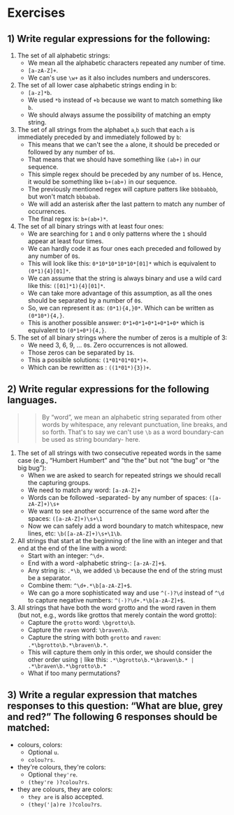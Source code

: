 # Exercises
## 1) Write regular expressions for the following:
1. The set of all alphabetic strings:
   - We mean all the alphabetic characters repeated any number of time.
   - `[a-zA-Z]+`.
   - We can's use `\w+` as it also includes numbers and underscores.
2. The set of all lower case alphabetic strings ending in b:
   - `[a-z]*b`.
   - We used `*b` instead of `+b` because we want to match something like `b`.
   - We should always assume the possibility of matching an empty string. 
3. The set of all strings from the alphabet `a`,`b` such that each `a` is immediately preceded by and immediately followed by `b`:
   - This means that we can't see the `a` alone, it should be preceded or followed by any number of `b`s.
   - That means that we should have something like `(ab+)` in our sequence.
   - This simple regex should be preceded by any number of `b`s. Hence, it would be something like `b+(ab+)` in our sequence.
   - The previously mentioned regex will capture patters like `bbbbabbb`, but won't match `bbbabab`. 
   - We will add an asterisk after the last pattern to match any number of occurrences. 
   -  The final regex is: `b+(ab+)*`.
4. The set of all binary strings with at least four ones:
   - We are searching for `1` and `0` only patterns where the `1` should appear at least four times.
   - We can hardly code it as four ones each preceded and followed by any number of `0`s.
   - This will look like this: `0*10*10*10*10*[01]*` which is equivalent to `(0*1){4}[01]*`.
   - We can assume that the string is always binary and use a wild card like this: `([01]*1){4}[01]*`.
   - We can take more advantage of this assumption, as all the ones should be separated by a number of `0`s.
   - So, we can represent it as: `(0*1){4,}0*`. Which can be written as `(0*10*){4,}`.
   - This is another possible answer: `0*1+0*1+0*1+0*1+0*` which is equivalent to `(0*1+0*){4,}`.
5. The set of all binary strings where the number of zeros is a multiple of 3:
   - We need 3, 6, 9, ... `0`s. Zero occurrences is not allowed.
   - Those zeros can be separated by `1`s. 
   - This a possible solutions: `(1*01*01*01*)+`. 
   - Which can be rewritten as : `((1*01*){3})+`.

## 2) Write regular expressions for the following languages. 
>> By “word”, we mean an alphabetic string separated from other words by whitespace, any relevant punctuation, line breaks, and so forth. That's to say we can't use `\b` as a word boundary-can be used as string boundary- here.
1. The set of all strings with two consecutive repeated words in the same case (e.g., “Humbert Humbert” and “the the” but not “the bug” or “the big bug”):
   - When we are asked to search for repeated strings we should recall the capturing groups.
   - We need to match any word: `[a-zA-Z]+`
   - Words can be followed -separated- by any number of spaces: `([a-zA-Z]+)\s+`
   - We want to see another occurrence of the same word after the spaces: `([a-zA-Z]+)\s+\1`
   - Now we can safely add a word boundary to match whitespace, new lines, etc: `\b([a-zA-Z]+)\s+\1\b`.
2. All strings that start at the beginning of the line with an integer and that end at the end of the line with a word:
   - Start with an integer: `^\d+`.
   - End with a word -alphabetic string-: `[a-zA-Z]+$`.
   - Any string is: `.*\b`, we added `\b` because the end of the string must be a separator.
   - Combine them: `^\d+.*\b[a-zA-Z]+$`.
   - We can go a more sophisticated way and use `^(-)?\d` instead of `^\d` to capture negative numbers: `^(-)?\d+.*\b[a-zA-Z]+$`.
3. All strings that have both the word grotto and the word raven in them (but not, e.g., words like grottos that merely contain the word grotto):
   - Capture the `grotto` word: `\bgrotto\b`.
   - Capture the `raven` word: `\braven\b`.
   - Capture the string with both `grotto` and `raven`: `.*\bgrotto\b.*\braven\b.*`.
   - This will capture them only in this order, we should consider the other order using `|` like this: `.*\bgrotto\b.*\braven\b.* | .*\braven\b.*\bgrotto\b.*`
   - What if too many permutations?

## 3) Write a regular expression that matches responses to this question: “What are blue, grey and red?” The following 6 responses should be matched:
- colours, colors: 
  - Optional `u`.
  - `colou?rs`.
- they're colours, they're colors: 
  - Optional `they're`.
  - `(they're )?colou?rs`.
- they are colours, they are colors: 
  - `they are` is also accepted.
  - `(they('|a)re )?colou?rs`.